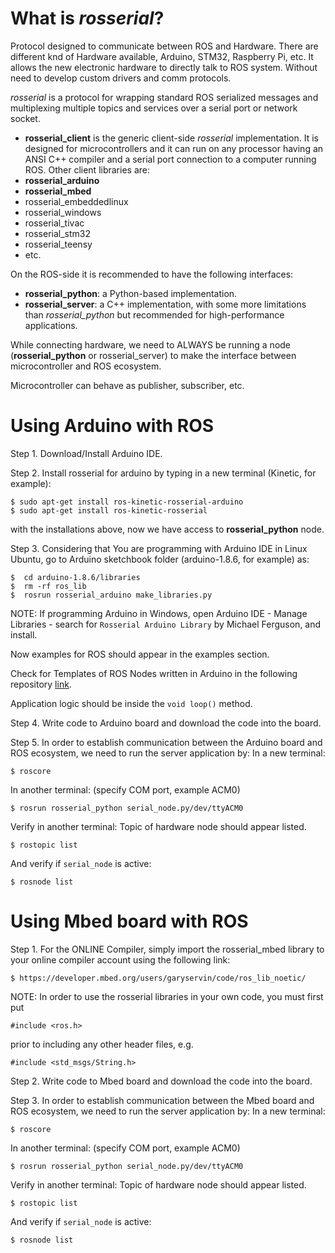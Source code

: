 # What is _rosserial_?

Protocol designed to communicate between ROS and Hardware. There are different knd of Hardware available, Arduino, STM32, Raspberry Pi, etc. It allows the new electronic hardware to directly talk to ROS system. Without need to develop custom drivers and comm protocols.

_rosserial_ is a protocol for wrapping standard ROS serialized messages and multiplexing multiple topics and services over a serial port or network socket.

- **rosserial_client** is the generic client-side _rosserial_ implementation. It is designed for microcontrollers and it can run on any processor having an ANSI C++ compiler and a serial port connection to a computer running ROS. Other client libraries are:
- **rosserial_arduino**
- **rosserial_mbed**
- rosserial_embeddedlinux
- rosserial_windows
- rosserial_tivac
- rosserial_stm32
- rosserial_teensy
- etc.

On the ROS-side it is recommended to have the following interfaces:
- **rosserial_python**: a Python-based implementation.
- **rosserial_server**: a C++ implementation, with some more limitations than _rosserial_python_ but recommended for high-performance applications.

While connecting hardware, we need to ALWAYS be running a node (**rosserial_python** or rosserial_server) to make the interface between microcontroller and ROS ecosystem.

Microcontroller can behave as publisher, subscriber, etc.

# Using Arduino with ROS

Step 1. Download/Install Arduino IDE.

Step 2. Install rosserial for arduino by typing in a new terminal (Kinetic, for example):
```
$ sudo apt-get install ros-kinetic-rosserial-arduino
$ sudo apt-get install ros-kinetic-rosserial
```
with the installations above, now we have access to **rosserial_python** node.

Step 3. Considering that You are programming with Arduino IDE in Linux Ubuntu, go to Arduino sketchbook folder (arduino-1.8.6, for example) as:
```
$  cd arduino-1.8.6/libraries
$  rm -rf ros_lib
$  rosrun rosserial_arduino make_libraries.py
```

NOTE: If programming Arduino in Windows, open Arduino IDE - Manage Libraries - search for `Rosserial Arduino Library` by Michael Ferguson, and install.

Now examples for ROS should appear in the examples section.

Check for Templates of ROS Nodes written in Arduino in the following repository [link](https://github.com/victorenrique-gilaltamirano/ROS-Templates/tree/main/rosserial/arduino).

Application logic should be inside the `void loop()` method.

Step 4. Write code to Arduino board and download the code into the board.

Step 5. In order to establish communication between the Arduino board and ROS ecosystem, we need to run the server application by:
In a new terminal:
```
$ roscore
```
In another terminal: (specify COM port, example ACM0)
```
$ rosrun rosserial_python serial_node.py/dev/ttyACM0
```
Verify in another terminal: Topic of hardware node should appear listed.
```
$ rostopic list
```
And verify if `serial_node` is active:
```
$ rosnode list
```


# Using Mbed board with ROS

Step 1. For the ONLINE Compiler, simply import the rosserial_mbed library to your online compiler account using the following link:
```
$ https://developer.mbed.org/users/garyservin/code/ros_lib_noetic/
```

NOTE:
In order to use the rosserial libraries in your own code, you must first put
```
#include <ros.h>
```
prior to including any other header files, e.g.
```
#include <std_msgs/String.h>
```
Step 2. Write code to Mbed board and download the code into the board.

Step 3. In order to establish communication between the Mbed board and ROS ecosystem, we need to run the server application by:
In a new terminal:
```
$ roscore
```
In another terminal: (specify COM port, example ACM0)
```
$ rosrun rosserial_python serial_node.py/dev/ttyACM0
```
Verify in another terminal: Topic of hardware node should appear listed.
```
$ rostopic list
```
And verify if `serial_node` is active:
```
$ rosnode list
```
